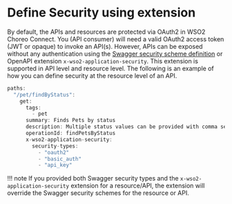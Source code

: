 # Define Security using extension

By default, the APIs and resources are protected via OAuth2 in WSO2 Choreo Connect. You (API consumer) will need a valid OAuth2 access token (JWT or opaque) to invoke an API(s). However, APIs can be exposed without any authentication using the [Swagger security scheme definition](https://swagger.io/docs/specification/authentication/) or OpenAPI extension `x-wso2-application-security`. This extension is supported in API level and resource level. The following is an example of how you can define security at the resource level of an API.

``` java
paths:
  "/pet/findByStatus":
    get:
      tags:
        - pet
      summary: Finds Pets by status
      description: Multiple status values can be provided with comma separated strings
      operationId: findPetsByStatus
      x-wso2-application-security: 
        security-types:
          - "oauth2"
          - "basic_auth"
          - "api_key"
```

!!! note
    If you provided both Swagger security types and the `x-wso2-application-security` extension for a resource/API, the extension will override the Swagger security schemes for the resource or API.


